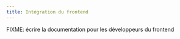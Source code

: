 ```yaml
---
title: Intégration du frontend
---
```


FIXME: écrire la documentation pour les développeurs du frontend
